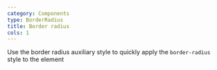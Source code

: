 ```yaml
---
category: Components
type: BorderRadius
title: Border radius
cols: 1
---
```


Use the border radius auxiliary style to quickly apply the `border-radius` style to the element